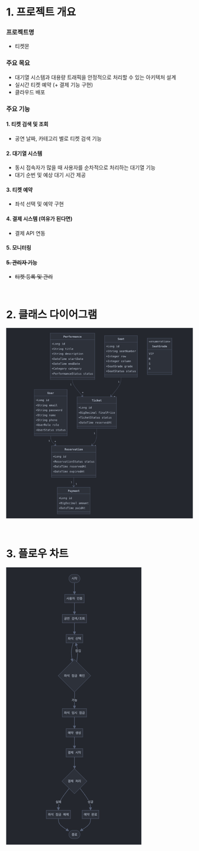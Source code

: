 # 1. 프로젝트 개요

### 프로젝트명
- 티켓몬

### 주요 목요
- 대기열 시스템과 대용량 트래픽을 안정적으로 처리할 수 있는 아키텍처 설계
- 실시간 티켓 예약 (+ 결제 기능 구현)
- 클라우드 배포

### 주요 기능
#### 1. 티켓 검색 및 조회
- 공연 날짜, 카테고리 별로 티켓 검색 기능

#### 2. 대기열 시스템
- 동시 접속자가 많을 때 사용자를 순차적으로 처리하는 대기열 기능
- 대기 순번 및 예상 대기 시간 제공

#### 3. 티켓 예약
- 좌석 선택 및 예약 구현

#### 4. 결제 시스템 (여유가 된다면)
- 결제 API 연동

#### 5. 모니터링

#### ~~5. 관리자 기능~~
- ~~티켓 등록 및 관리~~

<br/>

# 2. 클래스 다이어그램
![alt text](class.png)

<br/>

# 3. 플로우 차트
![alt text](flow.png)